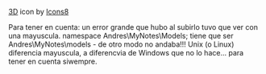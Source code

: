 <a target="_blank" href="https://icons8.com/icon/Zv_fpGUAPwFq/3d-glasses">3D</a> icon by <a target="_blank" href="https://icons8.com">Icons8</a>


Para tener en cuenta: un error grande que hubo al subirlo tuvo que ver con una mayuscula.
namespace Andres\MyNotes\Models;
tiene que ser Andres\MyNotes\models - de otro modo no andaba!!! Unix (o Linux) diferencia mayuscula, a diferencvia de Windows que no lo hace... para tener en cuenta siwempre.